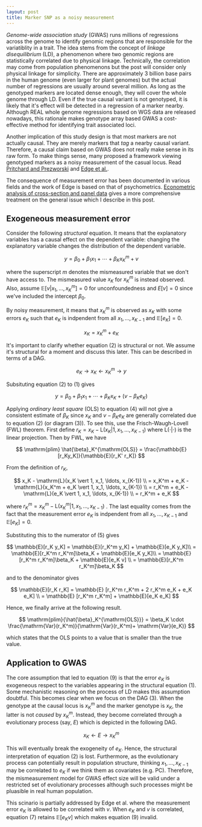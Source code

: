 ```yaml
---
layout: post
title: Marker SNP as a noisy measurement
---
```


_Genome-wide association study_ (GWAS) runs millions of regressions across the genome to identify genomic regions that are responsible for the variatiblity in a trait.
The idea stems from the concept of _linkage disequilibrium_ (LD), a phenomenon where two genomic regions are statistically correlated due to physical linkage.
Technically, the correlation may come from population phenomenons but the post will consider only physical linkage for simplicity.
There are approximately 3 billion base pairs in the human genome (even larger for plant genomes) but the actual number of regressions are usually around several million.
As long as the genotyped markers are located dense enough, they will cover the whole genome through LD.
Even if the true causal variant is not genotyped, it is likely that it's effect will be detected in a regression of a marker nearby.
Although REAL whole genome regressions based on WGS data are released nowadays, this rationale makes genotype array based GWAS a cost-effective method for identifying trait associated loci.

Another implication of this study design is that most markers are not actually causal.
They are merely markers that _tag_ a nearby causal variant.
Therefore, a causal claim based on GWAS does not really make sense in its raw form.
To make things sense, many proposed a framework viewing genotyped markers as a noisy measurement of the casual locus. 
Read [Pritchard and Prezworski](https://pubmed.ncbi.nlm.nih.gov/11410837/) and [Edge et al.](https://pubmed.ncbi.nlm.nih.gov/24481204/).

The consequence of measurement error has been documented in various fields and the work of Edge is based on that of psychometrics. 
[Econometric analysis of cross-section and panel data](https://mitpress.mit.edu/books/econometric-analysis-cross-section-and-panel-data-second-edition) gives a more comprehensive treatment on the general issue which I describe in this post.

## Exogeneous measurement error

Consider the following _structural_ equation.
It means that the explanatory variables has a causal effect on the dependent variable: changing the explanatory variable changes the distribution of the dependent variable.

$$
y = \beta_0 + \beta_1 x_1 + \cdots + \beta_K x_K^m + v
$$

where the superscript $m$ denotes the mismeasured variable that we don't have access to.
The mismeasured value $x_K$ for $x_K^m$ is instead observed.
Also, assume $\mathbb{E}[v \vert x_1, \ldots, x_K^m] = 0$ for unconfoundedness and $E[v]=0$ since we've included the intercept $\beta_0$.

By noisy measurement, it means that $x_K^m$ is observed as $x_K$ with some errors $e_K$ such that $e_K$ is indpendent from all $x_1, \ldots, x_{K-1}$ and $\mathbb{E}[e_K] = 0$.

$$
x_K = x_K^m + e_K
$$

It's important to clarify whether equation (2) is structural or not.
We assume it's structural for a moment and discuss this later.
This can be described in terms of a DAG.

$$
e_K \rightarrow x_K \leftarrow x_K^m \rightarrow y
$$

Subsituting equation (2) to (1) gives

$$
y = \beta_0 + \beta_1 x_1 + \cdots + \beta_K x_K + (v-\beta_K e_K)
$$

Applying _ordinary least square_ (OLS) to equation (4) will not give a consistent estimate of $\beta_K$ since $x_K$ and $v-\beta_K e_K$ are generally correlated due to equation (2) (or diagram (3)).
To see this, use the Frisch-Waugh-Lovell (FWL) theorem.
First define 
	$r_K = x_K - \mathrm{L}(x_K \vert 1, x_1, \ldots, x_{K-1})$ 
where $\mathrm{L}(\cdot \vert \cdot)$ is the linear projection.
Then by FWL, we have

$$
	\mathrm{plim} \hat{\beta}_K^{\mathrm{OLS}}  = \frac{\mathbb{E}[r_Ky_K]}{\mathbb{E}[r_K' r_K]}
$$

From the definition of $r_K$,

$$
	x_K - \mathrm{L}(x_K \vert 1, x_1, \ldots, x_{K-1}) \\
		= x_K^m + e_K - \mathrm{L}(x_K^m + e_K \vert 1, x_1, \ldots, x_{K-1}) \\
		= r_K^m + e_K - \mathrm{L}(e_K \vert 1, x_1, \ldots, x_{K-1}) \\
		= r_K^m + e_K 
$$

where 
	$r_K^m = x_K^m - \mathrm{L}(x_K^m \vert 1, x_1, \ldots, x_{K-1})$
.
The last equality comes from the fact that the measurement error $e_K$ is indpendent from all $x_1, \ldots, x_{K-1}$ and $\mathbb{E}[e_K] = 0$.

Substituting this to the numerator of (5) gives

$$
	\mathbb{E}[r_K y_K]
		= \mathbb{E}[r_K^m y_K] + \mathbb{E}[e_K y_K]\\
		= \mathbb{E}[r_K^m r_K^m]\beta_K + \mathbb{E}[e_K y_K]\\
		= \mathbb{E}[r_K^m r_K^m]\beta_K + \mathbb{E}[e_K v] \\
		= \mathbb{E}[r_K^m r_K^m]\beta_K
$$

and to the denominator gives

$$ 
	\mathbb{E}[r_K r_K] 
		= \mathbb{E} [r_K^m r_K^m + 2 r_K^m e_K + e_K e_K]  \\
		  = \mathbb{E} [r_K^m r_K^m] + \mathbb{E}[e_K e_K] 
$$

Hence, we finally arrive at the following result.

$$
	\mathrm{plim}{\hat{\beta}_K^{\mathrm{OLS}}} = \beta_K \cdot \frac{\mathrm{Var}(r_K^m)}{\mathrm{Var}(r_K^m)+ \mathrm{Var}(e_K)}
$$

which states that the OLS points to a value that is smaller than the true value.

## Application to GWAS

The core assumption that led to equation (9) is that the error $e_K$ is exogeneous respect to the variables appearing in the structural equation (1).
Some mechanistic reasoning on the process of LD makes this assumption doubtful.
This becomes clear when we focus on the DAG (3).
When the genotype at the causal locus is $x_K^m$ and the marker genotype is $x_K$, the latter is not _caused_ by $x_K^m$.
Instead, they become correlated through a evolutionary process (say, $E$) which is depicted in the following DAG.

$$
x_K \leftarrow E \rightarrow x_K^m
$$

This will eventually break the exogeneity of $e_K$.
Hence, the structural interpretation of equation (2) is lost.
Furthermore, as the evolutionary process can potentially result in population structure, thinking $x_1, \ldots, x_{K-1}$ may be correlated to $e_K$ if we think them as covariates (e.g. PC).
Therefore, the mismeasurement model for GWAS effect size will be valid under a restricted set of evolutionary processes although such processes might be pluasible in real human population.

This scinario is partially addressed by Edge et al. where the measurement error $e_K$ is allowed to be correlated with $v$.
When $e_K$ and $v$ is correlated, equation (7) retains $\mathbb{E}[e_K v]$ which makes equation (9) invalid.
